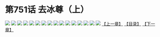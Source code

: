# 第751话 去冰尊（上）
![](https://mhpic.xiaomingtaiji.net/comic/D/斗破苍穹/第751话F1_262390/1.jpg-zymk.middle.webp)
![](https://mhpic.xiaomingtaiji.net/comic/D/斗破苍穹/第751话F1_262390/2.jpg-zymk.middle.webp)
![](https://mhpic.xiaomingtaiji.net/comic/D/斗破苍穹/第751话F1_262390/3.jpg-zymk.middle.webp)
![](https://mhpic.xiaomingtaiji.net/comic/D/斗破苍穹/第751话F1_262390/4.jpg-zymk.middle.webp)
![](https://mhpic.xiaomingtaiji.net/comic/D/斗破苍穹/第751话F1_262390/5.jpg-zymk.middle.webp)
![](https://mhpic.xiaomingtaiji.net/comic/D/斗破苍穹/第751话F1_262390/6.jpg-zymk.middle.webp)
![](https://mhpic.xiaomingtaiji.net/comic/D/斗破苍穹/第751话F1_262390/7.jpg-zymk.middle.webp)
![](https://mhpic.xiaomingtaiji.net/comic/D/斗破苍穹/第751话F1_262390/8.jpg-zymk.middle.webp)
![](https://mhpic.xiaomingtaiji.net/comic/D/斗破苍穹/第751话F1_262390/9.jpg-zymk.middle.webp)
![](https://mhpic.xiaomingtaiji.net/comic/D/斗破苍穹/第751话F1_262390/10.jpg-zymk.middle.webp)
![](https://mhpic.xiaomingtaiji.net/comic/D/斗破苍穹/第751话F1_262390/11.jpg-zymk.middle.webp)
![](https://mhpic.xiaomingtaiji.net/comic/D/斗破苍穹/第751话F1_262390/12.jpg-zymk.middle.webp)
![](https://mhpic.xiaomingtaiji.net/comic/D/斗破苍穹/第751话F1_262390/13.jpg-zymk.middle.webp)
![](https://mhpic.xiaomingtaiji.net/comic/D/斗破苍穹/第751话F1_262390/14.jpg-zymk.middle.webp)
![](https://mhpic.xiaomingtaiji.net/comic/D/斗破苍穹/第751话F1_262390/15.jpg-zymk.middle.webp)
![](https://mhpic.xiaomingtaiji.net/comic/D/斗破苍穹/第751话F1_262390/16.jpg-zymk.middle.webp)
[【上一章】](./754.md)
[【目录】](./READMD.md)
[【下一章】](./756.md)
